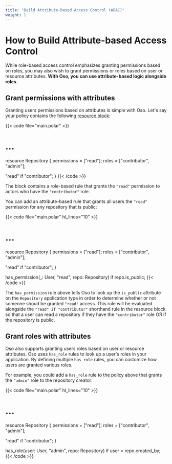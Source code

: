 ```yaml
---
title: "Build Attribute-based Access Control (ABAC)"
weight: 1
---
```


# How to Build Attribute-based Access Control

While role-based access control emphasizes granting permissions based on roles, you may also wish to grant permissions or roles based on user or resource attributes. **With Oso, you can use attribute-based logic alongside roles.**

## Grant permissions with attributes

Granting users permissions based on attributes is simple with Oso. Let's say your policy contains the following [resource block](reference/polar/polar-syntax#actor-and-resource-blocks):

{{< code file="main.polar" >}}
# ...

resource Repository {
  permissions = ["read"];
  roles = ["contributor", "admin"];

  "read" if "contributor";
}
{{< /code >}}

The block contains a role-based rule that grants the `"read"` permission to actors who have the `"contributor"` role.

You can add an attribute-based rule that grants all users the `"read"` permission for any repository that is public:

{{< code file="main.polar" hl_lines="10" >}}
# ...

resource Repository {
  permissions = ["read"];
  roles = ["contributor", "admin"];

  "read" if "contributor";
}

has_permission(_: User, "read", repo: Repository) if repo.is_public;
{{< /code >}}

The `has_permission` rule above tells Oso to look up the `is_public` attribute on the `Repository` application type in order to determine whether or not someone shoud be granted `"read"` access.
This rule will be evaluated alongside the `"read" if "contributor"` shorthand rule in the resource block so that a user can read a repository if they have the `"contributor"` role OR if the repository is public.

## Grant roles with attributes

Oso also supports granting users roles based on user or resource attributes. Oso uses `has_role` rules to look up a user's roles in your application. By defining multiple `has_role` rules,  you can customize how users are granted various roles.

For example, you could add a `has_role` rule to the policy above that grants the `"admin"` role to the repository creator:

{{< code file="main.polar" hl_lines="10" >}}
# ...

resource Repository {
  permissions = ["read"];
  roles = ["contributor", "admin"];

  "read" if "contributor";
}

has_role(user: User, "admin", repo: Repository) if user = repo.created_by;
{{< /code >}}
